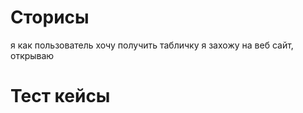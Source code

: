 # Cторисы

я как пользователь хочу получить табличку
я захожу на веб сайт, открываю



# Тест кейсы

